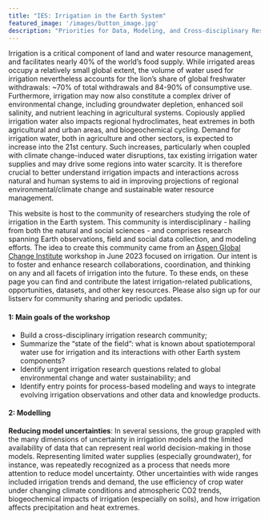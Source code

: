 ```yaml
---
title: "IES: Irrigation in the Earth System"
featured_image: '/images/button_image.jpg'
description: "Priorities for Data, Modeling, and Cross-disciplinary Research"
---
```


Irrigation is a critical component of land and water resource management, and facilitates nearly 40% of the world’s food supply. While irrigated areas occupy a relatively small global extent, the volume of water used for irrigation nevertheless accounts for the lion’s share of global freshwater withdrawals: ~70% of total withdrawals and 84-90% of consumptive use. Furthermore, irrigation may now also constitute a complex driver of environmental change, including groundwater depletion, enhanced soil salinity, and nutrient leaching in agricultural systems. Copiously applied irrigation water also impacts regional hydroclimates, heat extremes in both agricultural and urban areas, and biogeochemical cycling. Demand for irrigation water, both in agriculture and other sectors, is expected to increase into the 21st century. Such increases, particularly when coupled with climate change-induced water disruptions, tax existing irrigation water supplies and may drive some regions into water scarcity. It is therefore crucial to better understand irrigation impacts and interactions across natural and human systems to aid in improving projections of regional environmental/climate change and sustainable water resource management.


This website is host to the community of researchers studying the role of irrigation in the Earth system. This community is interdisciplinary - hailing from both the natural and social sciences - and comprises research spanning Earth observations, field and social data collection, and modeling efforts. The idea to create this community came from an [Aspen Global Change Institute](https://www.agci.org/workshops/7014x0000002IxWAAU/irrigation-in-the-earth-system-priorities-for-data-modeling-and-cross-disciplinary-research) workshop in June 2023 focused on irrigation. Our intent is to foster and enhance research collaborations, coordination, and thinking on any and all facets of irrigation into the future. To these ends, on these page you can find and contribute the latest irrigation-related publications, opportunities, datasets, and other key resources. Please also sign up for our listserv for community sharing and periodic updates.

#### 1: Main goals of the workshop
* Build a cross-disciplinary irrigation research community;
* Summarize the “state of the field”: what is known about spatiotemporal water use for irrigation and its interactions with other Earth system components?
* Identify urgent irrigation research questions related to global environmental change and water sustainability; and 
* Identify entry points for process-based modeling and ways to integrate evolving irrigation observations and other data and knowledge products.

#### 2: Modelling
**Reducing model uncertainties**: In several sessions, the group grappled with the many dimensions of uncertainty in irrigation models and the limited availability of data that can represent real world decision-making in those models. Representing limited water supplies (especially groundwater), for instance, was repeatedly recognized as a process that needs more attention to reduce model uncertainty. Other uncertainties with wide ranges included irrigation trends and demand, the use efficiency of crop water under changing climate conditions and atmospheric CO2 trends,  biogeochemical impacts of irrigation (especially on soils), and how irrigation affects precipitation and heat extremes.  

